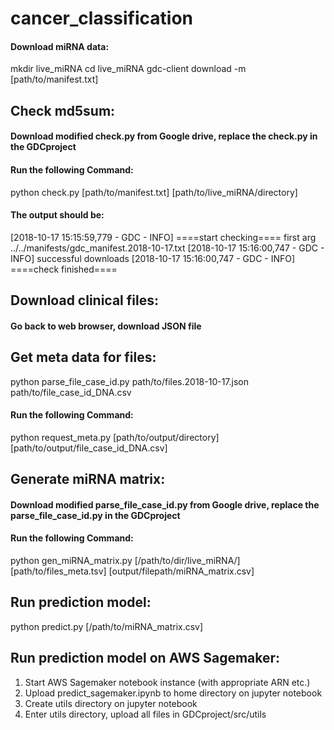 # cancer_classification
#### Download miRNA data:
mkdir live_miRNA
cd live_miRNA
gdc-client download -m [path/to/manifest.txt]

## Check md5sum:
#### Download modified check.py from Google drive, replace the check.py in the GDCproject
#### Run the following Command:
python check.py [path/to/manifest.txt] [path/to/live_miRNA/directory]
#### The output should be: 
[2018-10-17 15:15:59,779 - GDC - INFO] ====start checking====
first arg ../../manifests/gdc_manifest.2018-10-17.txt
[2018-10-17 15:16:00,747 - GDC - INFO] successful downloads
[2018-10-17 15:16:00,747 - GDC - INFO] ====check finished====

## Download clinical files:
#### Go back to web browser, download JSON file


## Get meta data for files:
python parse_file_case_id.py path/to/files.2018-10-17.json path/to/file_case_id_DNA.csv
#### Run the following Command:
python request_meta.py [path/to/output/directory] [path/to/output/file_case_id_DNA.csv]

## Generate miRNA matrix:
#### Download modified parse_file_case_id.py from Google drive, replace the parse_file_case_id.py in the GDCproject
#### Run the following Command:
python gen_miRNA_matrix.py [/path/to/dir/live_miRNA/] [path/to/files_meta.tsv] [output/filepath/miRNA_matrix.csv]

## Run prediction model:
python predict.py [/path/to/miRNA_matrix.csv]



## Run prediction model on AWS Sagemaker:
1. Start AWS Sagemaker notebook instance (with appropriate ARN etc.)
2. Upload predict_sagemaker.ipynb to home directory on jupyter notebook 
3. Create utils directory on jupyter notebook
4. Enter utils directory, upload all files in GDCproject/src/utils 
